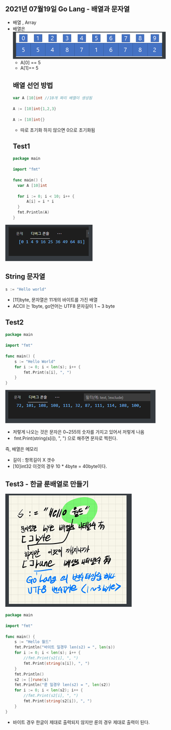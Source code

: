 ## 2021년 07월19일  Go Lang - 배열과 문자열  
- 배열 , Array 
- 배열은  
  ![image-20210719231152202](2021년07월19일GoLang-배열과문자열.assets/image-20210719231152202.png)
  - A[0] == 5
  - A[1]== 5 
  ## 배열 선언 방법   
  ```go
  var A [10]int //10개 짜리 배열이 생성됨
  
  A := [10]int{1,2,3}
  
  A := [10]int{}
  ```
  - 따로 초기화 하지 않으면 0으로 초기화됨
  ## Test1
  ```go
  package main
  
  import "fmt"
  
  func main() {
  	var A [10]int
  
  	for i := 0; i < 10; i++ {
  		A[i] = i * i
  	}
  	fmt.Println(A)
  }
  ```
![image-20210719231210142](2021년07월19일GoLang-배열과문자열.assets/image-20210719231210142.png)
## String 문자열   
```go
s := "Hello world"
```
- [11]byte, 문자열은 11개의 바이트를 가진 배열
- ACCⅡ 는 1byte, go언어는 UTF8 문자길이 1 ~ 3 byte
## Test2  
```go
package main

import "fmt"

func main() {
	s := "Hello World"
	for i := 0; i < len(s); i++ {
		fmt.Print(s[i], ", ")
	}
}
```
![image-20210719231223343](2021년07월19일GoLang-배열과문자열.assets/image-20210719231223343.png)

- 저렇게 나오는 것은 문자은 0~255의  숫자를 가지고 있어서 저렇게 나옴 
- ​		fmt.Print(string(s[i]), ", ") 으로 해주면 문자로 찍힌다.

즉, 배열은 메모리

- 길이 : 항목길이 X 갯수  
- [10]int32 이것의 경우 10 * 4byte = 40byte이다.

##  Test3 - 한글 룬배열로 만들기  

![image-20210719231232456](2021년07월19일GoLang-배열과문자열.assets/image-20210719231232456.png)
```go
package main

import "fmt"

func main() {
	s := "Hello 월드"
	fmt.Println("바이트 일경우 len(s2) = ", len(s))
	for i := 0; i < len(s); i++ {
		//fmt.Print(s2[i], ", ")
		fmt.Print(string(s[i]), ", ")
	}
	fmt.Println()
	s2 := []rune(s)
	fmt.Println("룬 일경우 len(s2) = ", len(s2))
	for i := 0; i < len(s2); i++ {
		//fmt.Print(s2[i], ", ")
		fmt.Print(string(s2[i]), ", ")
	}
}

```
- 바이트 경우 한글이 제대로 출력되지 않지만 룬의 경우 제대로 출력이 된다.
